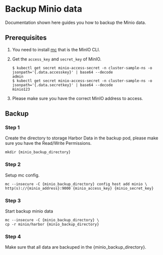 # Backup Minio data

Documentation shown here guides you how to backup the Minio data.

## Prerequisites

1. You need to install [mc]( https://docs.min.io/docs/minio-client-complete-guide.html) that is the MinIO CLI.

2. Get the `access_key` and `secret_key` of MinIO.

    ```shell
    $ kubectl get secret minio-access-secret -n cluster-sample-ns -o jsonpath='{.data.accesskey}' | base64 --decode
    admin
    $ kubectl get secret minio-access-secret -n cluster-sample-ns -o jsonpath='{.data.secretkey}' | base64 --decode
    minio123
    ```

3. Please make sure you have the correct MinIO address to access.

## Backup

### Step 1

Create the directory to storage Harbor Data in the backup pod, please make sure you have the Read/Write Permissions.

```shell
mkdir {minio_backup_directory}
```

### Step 2

Setup mc config.

```shell
mc --insecure -C {minio_backup_directory} config host add minio \ http(s)://{minio_address}:9000 {minio_access_key} {minio_secret_key}
```

### Step 3

Start backup minio data

```shell
mc --insecure -C {minio_backup_directory} \  
cp -r minio/harbor {minio_backup_directory}
```

### Step 4

Make sure that all data are backuped in the {minio_backup_directory}.
